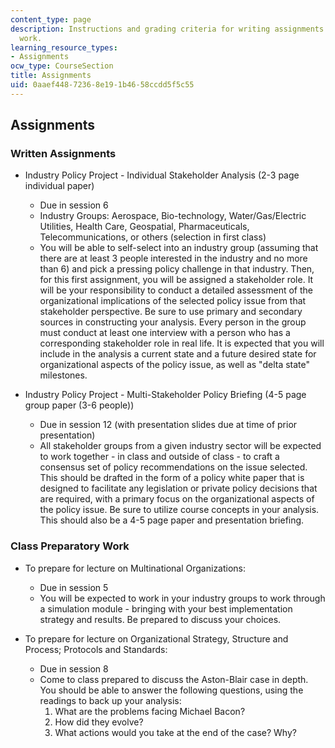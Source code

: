 ```yaml
---
content_type: page
description: Instructions and grading criteria for writing assignments and class preparatory
  work.
learning_resource_types:
- Assignments
ocw_type: CourseSection
title: Assignments
uid: 0aaef448-7236-8e19-1b46-58ccdd5f5c55
---
```


Assignments
-----------

### Written Assignments

*   Industry Policy Project - Individual Stakeholder Analysis (2-3 page individual paper)
    *   Due in session 6
    *   Industry Groups: Aerospace, Bio-technology, Water/Gas/Electric Utilities, Health Care, Geospatial, Pharmaceuticals, Telecommunications, or others (selection in first class)
    *   You will be able to self-select into an industry group (assuming that there are at least 3 people interested in the industry and no more than 6) and pick a pressing policy challenge in that industry. Then, for this first assignment, you will be assigned a stakeholder role. It will be your responsibility to conduct a detailed assessment of the organizational implications of the selected policy issue from that stakeholder perspective. Be sure to use primary and secondary sources in constructing your analysis. Every person in the group must conduct at least one interview with a person who has a corresponding stakeholder role in real life. It is expected that you will include in the analysis a current state and a future desired state for organizational aspects of the policy issue, as well as "delta state" milestones.
  
*   Industry Policy Project - Multi-Stakeholder Policy Briefing (4-5 page group paper (3-6 people))
    *   Due in session 12 (with presentation slides due at time of prior presentation)
    *   All stakeholder groups from a given industry sector will be expected to work together - in class and outside of class - to craft a consensus set of policy recommendations on the issue selected. This should be drafted in the form of a policy white paper that is designed to facilitate any legislation or private policy decisions that are required, with a primary focus on the organizational aspects of the policy issue. Be sure to utilize course concepts in your analysis. This should also be a 4-5 page paper and presentation briefing.

### Class Preparatory Work

*   To prepare for lecture on Multinational Organizations:
    *   Due in session 5
    *   You will be expected to work in your industry groups to work through a simulation module - bringing with your best implementation strategy and results. Be prepared to discuss your choices.
  
*   To prepare for lecture on Organizational Strategy, Structure and Process; Protocols and Standards:
    *   Due in session 8
    *   Come to class prepared to discuss the Aston-Blair case in depth. You should be able to answer the following questions, using the readings to back up your analysis:  
        1) What are the problems facing Michael Bacon?  
        2) How did they evolve?  
        3) What actions would you take at the end of the case? Why?